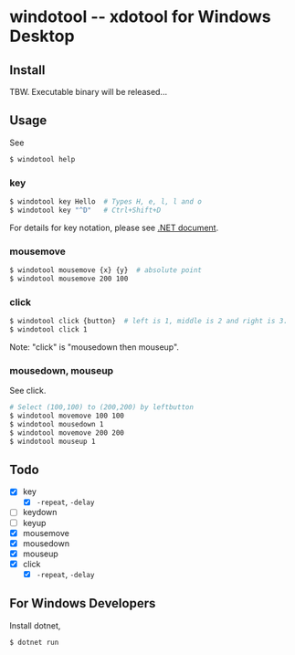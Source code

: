 # windotool -- xdotool for Windows Desktop

## Install

TBW.
Executable binary will be released...

## Usage

See

```bash
$ windotool help
```

### key

```bash
$ windotool key Hello  # Types H, e, l, l and o
$ windotool key "^D"   # Ctrl+Shift+D
```

For details for key notation,
please see [.NET document](https://docs.microsoft.com/en-us/dotnet/api/system.windows.forms.sendkeys?view=windowsdesktop-6.0).

### mousemove

```bash
$ windotool mousemove {x} {y}  # absolute point
$ windotool mousemove 200 100
```

### click

```bash
$ windotool click {button}  # left is 1, middle is 2 and right is 3.
$ windotool click 1
```

Note: "click" is "mousedown then mouseup".

### mousedown, mouseup

See click.

```bash
# Select (100,100) to (200,200) by leftbutton
$ windotool movemove 100 100
$ windotool mousedown 1
$ windotool movemove 200 200
$ windotool mouseup 1
```

## Todo

- [x] key
    - [x] `-repeat`, `-delay`
- [ ] keydown
- [ ] keyup
- [x] mousemove
- [x] mousedown
- [x] mouseup
- [x] click
    - [x] `-repeat`, `-delay`

## For Windows Developers

Install dotnet,

```bash
$ dotnet run
```
